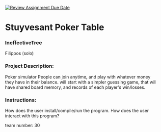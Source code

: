 [![Review Assignment Due Date](https://classroom.github.com/assets/deadline-readme-button-22041afd0340ce965d47ae6ef1cefeee28c7c493a6346c4f15d667ab976d596c.svg)](https://classroom.github.com/a/Vh67aNdh)
# Stuyvesant Poker Table

### IneffectiveTree

Filippos (solo)
       
### Project Description:

Poker simulator
People can join anytime, and play with whatever money they have in their balance.
will start with a simpler guessing game, that will have shared board memory, and records of each player's win/losses.
### Instructions:

How does the user install/compile/run the program.
How does the user interact with this program?

team number: 30
